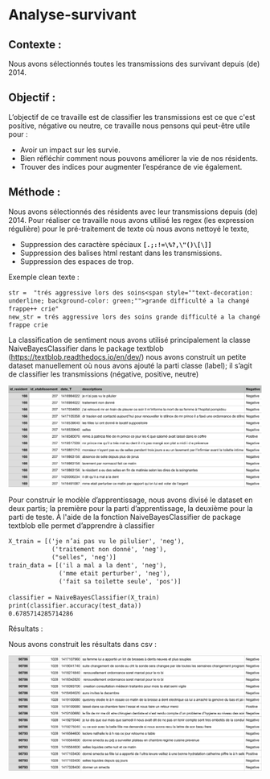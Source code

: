 # Analyse-survivant

## Contexte : 
Nous avons sélectionnés toutes les transmissions des survivant depuis (de) 2014.

## Objectif : 
L’objectif de ce travaille est de classifier les transmissions est ce que c'est positive, négative ou neutre, ce travaille nous pensons qui peut-être utile pour :
* Avoir un impact sur les survie. 
* Bien réfléchir comment nous pouvons améliorer la vie de nos résidents.
* Trouver des indices pour augmenter l’espérance de vie également.

## Méthode : 
Nous avons sélectionnés des résidents avec leur transmissions depuis (de) 2014.
Pour réaliser ce travaille nous avons utilisé les regex (les expression régulière) pour le pré-traitement de texte où nous avons nettoyé le texte, 
* Suppression des caractère spéciaux **`[.;:!=\%?,\"()\[\]]`**
* Suppression des balises html restant dans les transmissions.
* Suppression des espaces de trop.

Exemple clean texte : 
```
str =  "trés aggressive lors des soins<span style=""text-decoration: underline; background-color: green;"">grande difficulté a la changé frappe++ crie"
new_str = trés aggressive lors des soins grande difficulté a la changé frappe crie 
```
La classification de sentiment nous avons  utilisé principalement la classe NaiveBayesClassifier dans le package  textblob (https://textblob.readthedocs.io/en/dev/) nous avons construit un petite dataset manuellement où nous avons ajouté la parti classe (label); il s’agit de classifier les transmissions (négative,  positive, neutre)

![alt text](https://github.com/HSabbar/Analyse-survivant/blob/master/dataset-analyse-sentiment.png)

Pour construir le modèle d’apprentissage, nous avons divisé le dataset en deux partis; la première pour la parti d’apprentissage, la deuxième pour la parti de teste.
À l'aide de la fonction NaiveBayesClassifier de package textblob elle permet d’apprendre à classifier 
```
X_train = [('je n’ai pas vu le pilulier', 'neg'),
            ('traitement non donné', 'neg'),
            ("selles", 'neg')]
train_data = [('il a mal a la dent', 'neg'),
              ('mme etait perturber', 'neg'),
              ('fait sa toilette seule', 'pos')]

classifier = NaiveBayesClassifier(X_train) 
print(classifier.accuracy(test_data))
0.6785714285714286
```
Résultats :

Nous avons construit les résultats dans csv :

![alt text](https://github.com/HSabbar/Analyse-survivant/blob/master/re%CC%81sultats.png)

